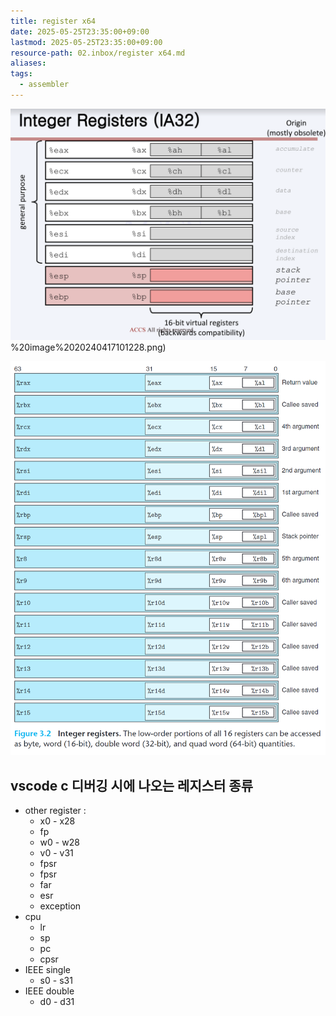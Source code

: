 ```yaml
---
title: register x64
date: 2025-05-25T23:35:00+09:00
lastmod: 2025-05-25T23:35:00+09:00
resource-path: 02.inbox/register x64.md
aliases: 
tags:
  - assembler
---
```

![](../08.media/20240417101228.png)%20image%2020240417101228.png)

![Pasted image 20240417225940](../08.media/20240417225940.png)




## vscode c 디버깅 시에 나오는 레지스터 종류
- other register :
	- x0 - x28
	- fp
	- w0 - w28
	- v0 - v31
	- fpsr
	- fpsr
	- far
	- esr
	- exception
- cpu
	- lr
	- sp
	- pc
	- cpsr
- IEEE single
	- s0 - s31
- IEEE double
	- d0 - d31
